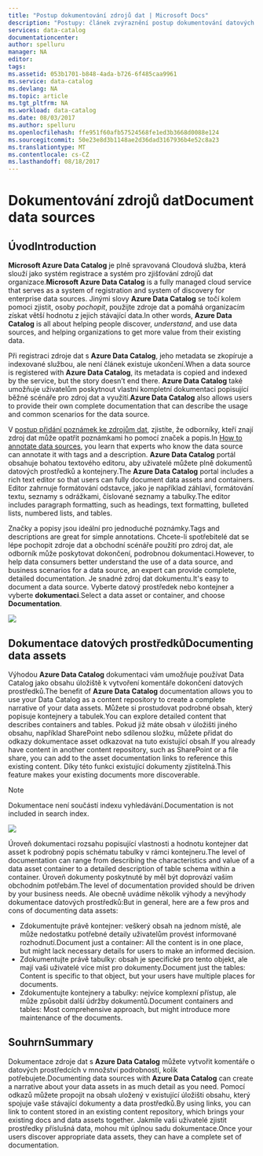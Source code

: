 ```yaml
---
title: "Postup dokumentování zdrojů dat | Microsoft Docs"
description: "Postupy: článek zvýraznění postup dokumentování datových prostředcích v Azure Data Catalog."
services: data-catalog
documentationcenter: 
author: spelluru
manager: NA
editor: 
tags: 
ms.assetid: 053b1701-b848-4ada-b726-6f485caa9961
ms.service: data-catalog
ms.devlang: NA
ms.topic: article
ms.tgt_pltfrm: NA
ms.workload: data-catalog
ms.date: 08/03/2017
ms.author: spelluru
ms.openlocfilehash: ffe951f60afb57524568fe1ed3b3668d0088e124
ms.sourcegitcommit: 50e23e8d3b1148ae2d36dad3167936b4e52c8a23
ms.translationtype: MT
ms.contentlocale: cs-CZ
ms.lasthandoff: 08/18/2017
---
```

# <a name="document-data-sources"></a><span data-ttu-id="bc28c-103">Dokumentování zdrojů dat</span><span class="sxs-lookup"><span data-stu-id="bc28c-103">Document data sources</span></span>
## <a name="introduction"></a><span data-ttu-id="bc28c-104">Úvod</span><span class="sxs-lookup"><span data-stu-id="bc28c-104">Introduction</span></span>
<span data-ttu-id="bc28c-105">**Microsoft Azure Data Catalog** je plně spravovaná Cloudová služba, která slouží jako systém registrace a systém pro zjišťování zdrojů dat organizace.</span><span class="sxs-lookup"><span data-stu-id="bc28c-105">**Microsoft Azure Data Catalog** is a fully managed cloud service that serves as a system of registration and system of discovery for enterprise data sources.</span></span> <span data-ttu-id="bc28c-106">Jinými slovy **Azure Data Catalog** se točí kolem pomoci zjistit, osoby *pochopit*, použijte zdroje dat a pomáhá organizacím získat větší hodnotu z jejich stávající data.</span><span class="sxs-lookup"><span data-stu-id="bc28c-106">In other words, **Azure Data Catalog** is all about helping people discover, *understand*, and use data sources, and helping organizations to get more value from their existing data.</span></span>

<span data-ttu-id="bc28c-107">Při registraci zdroje dat s **Azure Data Catalog**, jeho metadata se zkopíruje a indexované službou, ale není článek existuje ukončení.</span><span class="sxs-lookup"><span data-stu-id="bc28c-107">When a data source is registered with **Azure Data Catalog**, its metadata is copied and indexed by the service, but the story doesn’t end there.</span></span> <span data-ttu-id="bc28c-108">**Azure Data Catalog** také umožňuje uživatelům poskytnout vlastní kompletní dokumentaci popisující běžné scénáře pro zdroj dat a využití.</span><span class="sxs-lookup"><span data-stu-id="bc28c-108">**Azure Data Catalog** also allows users to provide their own complete documentation that can describe the usage and common scenarios for the data source.</span></span>

<span data-ttu-id="bc28c-109">V [postup přidání poznámek ke zdrojům dat](data-catalog-how-to-annotate.md), zjistíte, že odborníky, kteří znají zdroj dat může opatřit poznámkami ho pomocí značek a popis.</span><span class="sxs-lookup"><span data-stu-id="bc28c-109">In [How to annotate data sources](data-catalog-how-to-annotate.md), you learn that experts who know the data source can annotate it with tags and a description.</span></span> <span data-ttu-id="bc28c-110">**Azure Data Catalog** portál obsahuje bohatou textového editoru, aby uživatelé můžete plně dokumentů datových prostředků a kontejnery.</span><span class="sxs-lookup"><span data-stu-id="bc28c-110">The **Azure Data Catalog** portal includes a rich text editor so that users can fully document data assets and containers.</span></span> <span data-ttu-id="bc28c-111">Editor zahrnuje formátování odstavce, jako je například záhlaví, formátování textu, seznamy s odrážkami, číslované seznamy a tabulky.</span><span class="sxs-lookup"><span data-stu-id="bc28c-111">The editor includes paragraph formatting, such as headings, text formatting, bulleted lists, numbered lists, and tables.</span></span>

<span data-ttu-id="bc28c-112">Značky a popisy jsou ideální pro jednoduché poznámky.</span><span class="sxs-lookup"><span data-stu-id="bc28c-112">Tags and descriptions are great for simple annotations.</span></span> <span data-ttu-id="bc28c-113">Chcete-li spotřebitelé dat se lépe pochopit zdroje dat a obchodní scénáře použití pro zdroj dat, ale odborník může poskytovat dokončení, podrobnou dokumentaci.</span><span class="sxs-lookup"><span data-stu-id="bc28c-113">However, to help data consumers better understand the use of a data source, and business scenarios for a data source, an expert can provide complete, detailed documentation.</span></span> <span data-ttu-id="bc28c-114">Je snadné zdroj dat dokumentu.</span><span class="sxs-lookup"><span data-stu-id="bc28c-114">It's easy to document a data source.</span></span> <span data-ttu-id="bc28c-115">Vyberte datový prostředek nebo kontejner a vyberte **dokumentaci**.</span><span class="sxs-lookup"><span data-stu-id="bc28c-115">Select a data asset or container, and choose **Documentation**.</span></span>

![](media/data-catalog-documentation/data-catalog-documentation.png)

## <a name="documenting-data-assets"></a><span data-ttu-id="bc28c-116">Dokumentace datových prostředků</span><span class="sxs-lookup"><span data-stu-id="bc28c-116">Documenting data assets</span></span>
<span data-ttu-id="bc28c-117">Výhodou **Azure Data Catalog** dokumentaci vám umožňuje používat Data Catalog jako obsahu úložiště k vytvoření komentáře dokončení datových prostředků.</span><span class="sxs-lookup"><span data-stu-id="bc28c-117">The benefit of **Azure Data Catalog** documentation allows you to use your Data Catalog as a content repository to create a complete narrative of your data assets.</span></span> <span data-ttu-id="bc28c-118">Můžete si prostudovat podrobné obsah, který popisuje kontejnery a tabulek.</span><span class="sxs-lookup"><span data-stu-id="bc28c-118">You can explore detailed content that describes containers and tables.</span></span> <span data-ttu-id="bc28c-119">Pokud již máte obsah v úložišti jiného obsahu, například SharePoint nebo sdílenou složku, můžete přidat do odkazy dokumentace asset odkazovat na tuto existující obsah.</span><span class="sxs-lookup"><span data-stu-id="bc28c-119">If you already have content in another content repository, such as SharePoint or a file share, you can add to the asset documentation links to reference this existing content.</span></span> <span data-ttu-id="bc28c-120">Díky této funkci existující dokumenty zjistitelná.</span><span class="sxs-lookup"><span data-stu-id="bc28c-120">This feature makes your existing documents more discoverable.</span></span>

> [!NOTE]
> <span data-ttu-id="bc28c-121">Dokumentace není součástí indexu vyhledávání.</span><span class="sxs-lookup"><span data-stu-id="bc28c-121">Documentation is not included in search index.</span></span>
>
>

![](media/data-catalog-documentation/data-catalog-documentation2.png)

<span data-ttu-id="bc28c-122">Úroveň dokumentaci rozsahu popisující vlastnosti a hodnotu kontejner dat asset k podrobný popis schématu tabulky v rámci kontejneru.</span><span class="sxs-lookup"><span data-stu-id="bc28c-122">The level of documentation can range from describing the characteristics and value of a data asset container to a detailed description of table schema within a container.</span></span> <span data-ttu-id="bc28c-123">Úroveň dokumenty poskytnuté by měl být doprovází vašim obchodním potřebám.</span><span class="sxs-lookup"><span data-stu-id="bc28c-123">The level of documentation provided should be driven by your business needs.</span></span> <span data-ttu-id="bc28c-124">Ale obecně uvádíme několik výhody a nevýhody dokumentace datových prostředků:</span><span class="sxs-lookup"><span data-stu-id="bc28c-124">But in general, here are a few pros and cons of documenting data assets:</span></span>

* <span data-ttu-id="bc28c-125">Zdokumentujte právě kontejner: veškerý obsah na jednom místě, ale může nedostatku potřebné detaily uživatelům provést informované rozhodnutí.</span><span class="sxs-lookup"><span data-stu-id="bc28c-125">Document just a container: All the content is in one place, but might lack necessary details for users to make an informed decision.</span></span>
* <span data-ttu-id="bc28c-126">Zdokumentujte právě tabulky: obsah je specifické pro tento objekt, ale mají vaši uživatelé více míst pro dokumenty.</span><span class="sxs-lookup"><span data-stu-id="bc28c-126">Document just the tables: Content is specific to that object, but your users have multiple places for documents.</span></span>
* <span data-ttu-id="bc28c-127">Zdokumentujte kontejnery a tabulky: nejvíce komplexní přístup, ale může způsobit další údržby dokumentů.</span><span class="sxs-lookup"><span data-stu-id="bc28c-127">Document containers and tables: Most comprehensive approach, but might introduce more maintenance of the documents.</span></span>

## <a name="summary"></a><span data-ttu-id="bc28c-128">Souhrn</span><span class="sxs-lookup"><span data-stu-id="bc28c-128">Summary</span></span>
<span data-ttu-id="bc28c-129">Dokumentace zdroje dat s **Azure Data Catalog** můžete vytvořit komentáře o datových prostředcích v množství podrobností, kolik potřebujete.</span><span class="sxs-lookup"><span data-stu-id="bc28c-129">Documenting data sources with **Azure Data Catalog** can create a narrative about your data assets in as much detail as you need.</span></span>  <span data-ttu-id="bc28c-130">Pomocí odkazů můžete propojit na obsah uložený v existující úložišti obsahu, který spojuje vaše stávající dokumenty a data prostředků.</span><span class="sxs-lookup"><span data-stu-id="bc28c-130">By using links, you can link to content stored in an existing content repository, which brings your existing docs and data assets together.</span></span> <span data-ttu-id="bc28c-131">Jakmile vaši uživatelé zjistit prostředky příslušná data, mohou mít úplnou sadu dokumentace.</span><span class="sxs-lookup"><span data-stu-id="bc28c-131">Once your users discover appropriate data assets, they can have a complete set of documentation.</span></span>
